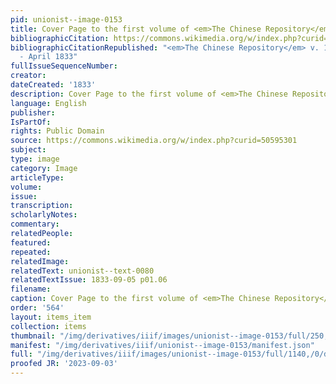 ```yaml
---
pid: unionist--image-0153
title: Cover Page to the first volume of <em>The Chinese Repository</em>
bibliographicCitation: https://commons.wikimedia.org/w/index.php?curid=50595301
bibliographicCitationRepublished: "<em>The Chinese Repository</em> v. 1, May 1832
  - April 1833"
fullIssueSequenceNumber: 
creator: 
dateCreated: '1833'
description: Cover Page to the first volume of <em>The Chinese Repository</em>
language: English
publisher: 
IsPartOf: 
rights: Public Domain
source: https://commons.wikimedia.org/w/index.php?curid=50595301
subject: 
type: image
category: Image
articleType: 
volume: 
issue: 
transcription: 
scholarlyNotes: 
commentary: 
relatedPeople: 
featured: 
repeated: 
relatedImage: 
relatedText: unionist--text-0080
relatedTextIssue: 1833-09-05 p01.06
filename: 
caption: Cover Page to the first volume of <em>The Chinese Repository</em>
order: '564'
layout: items_item
collection: items
thumbnail: "/img/derivatives/iiif/images/unionist--image-0153/full/250,/0/default.jpg"
manifest: "/img/derivatives/iiif/unionist--image-0153/manifest.json"
full: "/img/derivatives/iiif/images/unionist--image-0153/full/1140,/0/default.jpg"
proofed JR: '2023-09-03'
---
```

